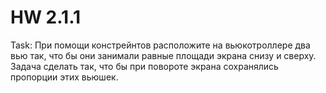 # HW 2.1.1
Task: При помощи констрейнтов расположите на вьюкотроллере два вью так, что бы они занимали равные площади экрана снизу и сверху. 
Задача сделать так, что бы при повороте экрана сохранялись пропорции этих вьюшек.
